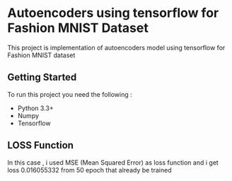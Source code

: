 # Autoencoders using tensorflow for Fashion MNIST Dataset

This project is implementation of autoencoders model using tensorflow for Fashion MNIST dataset

## Getting Started

To run this project you need the following : 
* Python 3.3+
* Numpy
* Tensorflow

## LOSS Function

In this case , i used MSE (Mean Squared Error) as loss function and i get loss 0.016055332 from 50 epoch that already be trained 